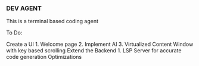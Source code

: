 ### DEV AGENT
This is a terminal based coding agent

To Do:

Create a UI
    1. Welcome page
    2. Implement AI
    3. Virtualized Content Window with key based scrolling
Extend the Backend
    1. LSP Server for accurate code generation
Optimizations
